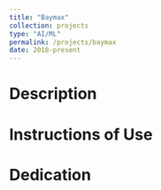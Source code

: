 ```yaml
---
title: "Baymax"
collection: projects
type: "AI/ML"
permalink: /projects/baymax
date: 2018-present
---
```


Description
======

Instructions of Use
======

Dedication
======